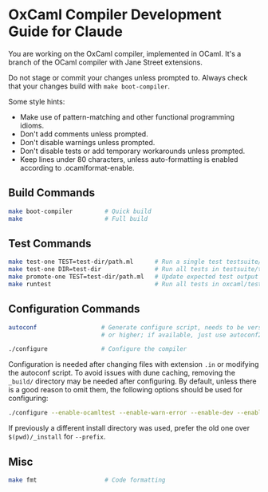 # OxCaml Compiler Development Guide for Claude

You are working on the OxCaml compiler, implemented in OCaml.
It's a branch of the OCaml compiler with Jane Street extensions.

Do not stage or commit your changes unless prompted to.
Always check that your changes build with `make boot-compiler`.

Some style hints:
- Make use of pattern-matching and other functional programming idioms.
- Don't add comments unless prompted.
- Don't disable warnings unless prompted.
- Don't disable tests or add temporary workarounds unless prompted.
- Keep lines under 80 characters, unless auto-formatting is enabled according to .ocamlformat-enable.

## Build Commands
```bash
make boot-compiler         # Quick build
make                       # Full build
```

## Test Commands
```bash
make test-one TEST=test-dir/path.ml      # Run a single test testsuite/tests/test-dir/path.ml
make test-one DIR=test-dir               # Run all tests in testsuite/tests/test-dir
make promote-one TEST=test-dir/path.ml   # Update expected test output
make runtest                             # Run all tests in oxcaml/tests
```

## Configuration Commands
```bash
autoconf                  # Generate configure script, needs to be version 2.71
                          # or higher; if available, just use autoconf27 directly

./configure               # Configure the compiler
```

Configuration is needed after changing files with extension `.in` or modifying the autoconf script.
To avoid issues with dune caching, removing the `_build/` directory may be needed after configuring.
By default, unless there is a good reason to omit them, the following options should be used for configuring:
```bash
./configure --enable-ocamltest --enable-warn-error --enable-dev --enable-runtime5 --prefix="$(pwd)/_install"
```
If previously a different install directory was used, prefer the old one over `$(pwd)/_install` for `--prefix`.


## Misc
```bash
make fmt                   # Code formatting
```

